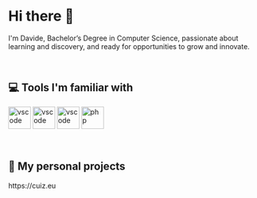 <h1>Hi there 🌈</h1>
<p align="left">
I'm Davide, Bachelor’s Degree in Computer Science, passionate about learning and discovery, and ready for opportunities to grow and innovate.
</p>
<br>
<h2>
  💻 Tools I'm familiar with
</h2>
<p align="left">
<img src="https://cdn.jsdelivr.net/gh/devicons/devicon/icons/dart/dart-original.svg" alt="vscode" width="45" height="45"/>
<img src="https://cdn.jsdelivr.net/gh/devicons/devicon/icons/flutter/flutter-original.svg" alt="vscode" width="45" height="45"/>
  <img src="https://cdn.jsdelivr.net/gh/devicons/devicon/icons/csharp/csharp-original.svg" alt="vscode" width="45" height="45"/>
<img src="https://cdn.jsdelivr.net/gh/devicons/devicon/icons/php/php-original.svg" alt="php" width="45" height="45"/>
</p>
<br>
<h2>
  🚀 My personal projects
</h2>
<p align="left">
https://cuiz.eu
</p>

<!--
**td2002/td2002** is a ✨ _special_ ✨ repository because its `README.md` (this file) appears on your GitHub profile.

Here are some ideas to get you started:

- 🔭 I’m currently working on ...
- 🌱 I’m currently learning ...
- 👯 I’m looking to collaborate on ...
- 🤔 I’m looking for help with ...
- 💬 Ask me about ...
- 📫 How to reach me: ...
- 😄 Pronouns: ...
- ⚡ Fun fact: ...
-->
